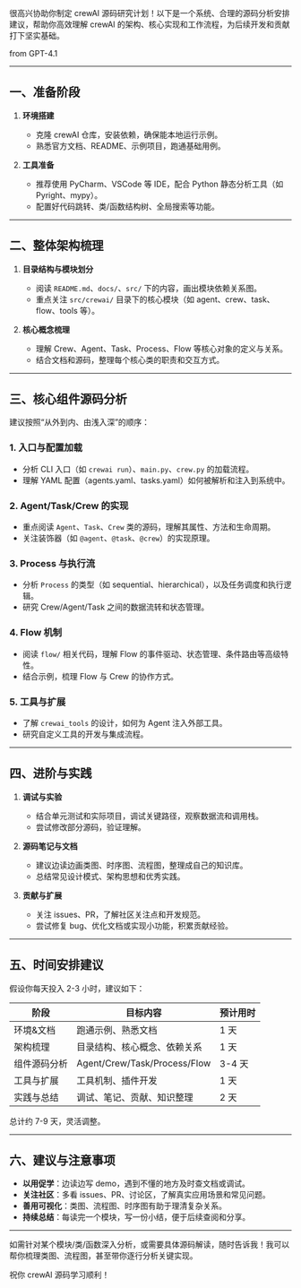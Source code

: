 很高兴协助你制定 crewAI 源码研究计划！以下是一个系统、合理的源码分析安排建议，帮助你高效理解 crewAI 的架构、核心实现和工作流程，为后续开发和贡献打下坚实基础。

from GPT-4.1

---

## 一、准备阶段

1. **环境搭建**
   - 克隆 crewAI 仓库，安装依赖，确保能本地运行示例。
   - 熟悉官方文档、README、示例项目，跑通基础用例。

2. **工具准备**
   - 推荐使用 PyCharm、VSCode 等 IDE，配合 Python 静态分析工具（如 Pyright、mypy）。
   - 配置好代码跳转、类/函数结构树、全局搜索等功能。

---

## 二、整体架构梳理

1. **目录结构与模块划分**
   - 阅读 `README.md`、`docs/`、`src/` 下的内容，画出模块依赖关系图。
   - 重点关注 `src/crewai/` 目录下的核心模块（如 agent、crew、task、flow、tools 等）。

2. **核心概念梳理**
   - 理解 Crew、Agent、Task、Process、Flow 等核心对象的定义与关系。
   - 结合文档和源码，整理每个核心类的职责和交互方式。

---

## 三、核心组件源码分析

建议按照“从外到内、由浅入深”的顺序：

### 1. 入口与配置加载
- 分析 CLI 入口（如 `crewai run`）、`main.py`、`crew.py` 的加载流程。
- 理解 YAML 配置（agents.yaml、tasks.yaml）如何被解析和注入到系统中。

### 2. Agent/Task/Crew 的实现
- 重点阅读 `Agent`、`Task`、`Crew` 类的源码，理解其属性、方法和生命周期。
- 关注装饰器（如 `@agent`、`@task`、`@crew`）的实现原理。

### 3. Process 与执行流
- 分析 `Process` 的类型（如 sequential、hierarchical），以及任务调度和执行逻辑。
- 研究 Crew/Agent/Task 之间的数据流转和状态管理。

### 4. Flow 机制
- 阅读 `flow/` 相关代码，理解 Flow 的事件驱动、状态管理、条件路由等高级特性。
- 结合示例，梳理 Flow 与 Crew 的协作方式。

### 5. 工具与扩展
- 了解 `crewai_tools` 的设计，如何为 Agent 注入外部工具。
- 研究自定义工具的开发与集成流程。

---

## 四、进阶与实践

1. **调试与实验**
   - 结合单元测试和实际项目，调试关键路径，观察数据流和调用栈。
   - 尝试修改部分源码，验证理解。

2. **源码笔记与文档**
   - 建议边读边画类图、时序图、流程图，整理成自己的知识库。
   - 总结常见设计模式、架构思想和优秀实践。

3. **贡献与扩展**
   - 关注 issues、PR，了解社区关注点和开发规范。
   - 尝试修复 bug、优化文档或实现小功能，积累贡献经验。

---

## 五、时间安排建议

假设你每天投入 2-3 小时，建议如下：

| 阶段         | 目标内容                         | 预计用时 |
| ------------ | ------------------------------- | -------- |
| 环境&文档    | 跑通示例、熟悉文档              | 1 天     |
| 架构梳理     | 目录结构、核心概念、依赖关系     | 1 天     |
| 组件源码分析 | Agent/Crew/Task/Process/Flow    | 3-4 天   |
| 工具与扩展   | 工具机制、插件开发               | 1 天     |
| 实践与总结   | 调试、笔记、贡献、知识整理       | 2 天     |

总计约 7-9 天，灵活调整。

---

## 六、建议与注意事项

- **以用促学**：边读边写 demo，遇到不懂的地方及时查文档或调试。
- **关注社区**：多看 issues、PR、讨论区，了解真实应用场景和常见问题。
- **善用可视化**：类图、流程图、时序图有助于理清复杂关系。
- **持续总结**：每读完一个模块，写一份小结，便于后续查阅和分享。

---

如需针对某个模块/类/函数深入分析，或需要具体源码解读，随时告诉我！我可以帮你梳理类图、流程图，甚至带你逐行分析关键实现。

祝你 crewAI 源码学习顺利！